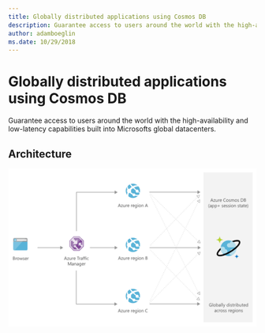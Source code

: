 ```yaml
---
title: Globally distributed applications using Cosmos DB 
description: Guarantee access to users around the world with the high-availability and low-latency capabilities built into Microsofts global datacenters.
author: adamboeglin
ms.date: 10/29/2018
---
```

# Globally distributed applications using Cosmos DB 
Guarantee access to users around the world with the high-availability and low-latency capabilities built into Microsofts global datacenters.

## Architecture
<img src="media/globally-distributed-mission-critical-applications-using-cosmos-db.svg" alt='architecture diagram' />